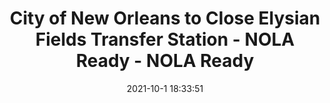 ---
"title": "City of New Orleans to Close Elysian Fields Transfer Station - NOLA Ready - NOLA Ready"
"date": "2021-10-1 18:33:51"
"feed_name": "GOOGLENEWSCONSTRUCTION"
"feed_website": "https://news.google.com/search?q=construction%2Bincident&hl=en-US&gl=US&ceid=US:en"
"feed_rss": "https://news.google.com/rss/search?q=construction%2Bincident&hl=en-US&gl=US&ceid=US:en"
"link": "https://ready.nola.gov/Incident/Hurricane-Ida/City-of-New-Orleans-to-Close-Elysian-Fields-Transf"
"source": "{'href': 'https://ready.nola.gov', 'title': 'NOLA Ready'}"
"file": "_posts/2021-1-1-3ce2602efb4888566ab2b019ab7ad8cb32f71079.md"
"accident": "0"
"drilling": "0"
"dead": "0"
"injured": "0"
"arrested": "0"
"where": "unknown site"
"causes": "unknown"
"place": "unknown place"
---